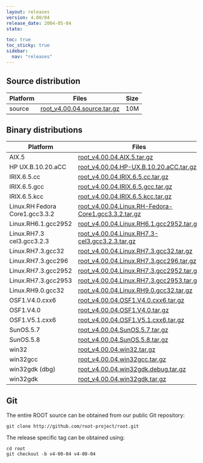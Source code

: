 ```yaml
---
layout: releases
version: 4.00/04
release_date: 2004-05-04
state:

toc: true
toc_sticky: true
sidebar:
  nav: "releases"
---
```



## Source distribution

| Platform       | Files | Size |
|-----------|-------|-----|
| source | [root_v4.00.04.source.tar.gz](https://root.cern.ch/download/root_v4.00.04.source.tar.gz) |  10M |


## Binary distributions

| Platform       | Files | Size |
|-----------|-------|-----|
| AIX.5 | [root_v4.00.04.AIX.5.tar.gz](https://root.cern.ch/download/root_v4.00.04.AIX.5.tar.gz) |  21M |
| HP UX.B.10.20.aCC | [root_v4.00.04.HP-UX.B.10.20.aCC.tar.gz](https://root.cern.ch/download/root_v4.00.04.HP-UX.B.10.20.aCC.tar.gz) |  22M |
| IRIX.6.5.cc | [root_v4.00.04.IRIX.6.5.cc.tar.gz](https://root.cern.ch/download/root_v4.00.04.IRIX.6.5.cc.tar.gz) |  21M |
| IRIX.6.5.gcc | [root_v4.00.04.IRIX.6.5.gcc.tar.gz](https://root.cern.ch/download/root_v4.00.04.IRIX.6.5.gcc.tar.gz) |  25M |
| IRIX.6.5.kcc | [root_v4.00.04.IRIX.6.5.kcc.tar.gz](https://root.cern.ch/download/root_v4.00.04.IRIX.6.5.kcc.tar.gz) |  19M |
| Linux.RH Fedora Core1.gcc3.3.2 | [root_v4.00.04.Linux.RH-Fedora-Core1.gcc3.3.2.tar.gz](https://root.cern.ch/download/root_v4.00.04.Linux.RH-Fedora-Core1.gcc3.3.2.tar.gz) |  13M |
| Linux.RH6.1.gcc2952 | [root_v4.00.04.Linux.RH6.1.gcc2952.tar.gz](https://root.cern.ch/download/root_v4.00.04.Linux.RH6.1.gcc2952.tar.gz) |  17M |
| Linux.RH7.3 cel3.gcc3.2.3 | [root_v4.00.04.Linux.RH7.3-cel3.gcc3.2.3.tar.gz](https://root.cern.ch/download/root_v4.00.04.Linux.RH7.3-cel3.gcc3.2.3.tar.gz) |  13M |
| Linux.RH7.3.gcc32 | [root_v4.00.04.Linux.RH7.3.gcc32.tar.gz](https://root.cern.ch/download/root_v4.00.04.Linux.RH7.3.gcc32.tar.gz) |  17M |
| Linux.RH7.3.gcc296 | [root_v4.00.04.Linux.RH7.3.gcc296.tar.gz](https://root.cern.ch/download/root_v4.00.04.Linux.RH7.3.gcc296.tar.gz) |  18M |
| Linux.RH7.3.gcc2952 | [root_v4.00.04.Linux.RH7.3.gcc2952.tar.gz](https://root.cern.ch/download/root_v4.00.04.Linux.RH7.3.gcc2952.tar.gz) |  18M |
| Linux.RH7.3.gcc2953 | [root_v4.00.04.Linux.RH7.3.gcc2953.tar.gz](https://root.cern.ch/download/root_v4.00.04.Linux.RH7.3.gcc2953.tar.gz) |  18M |
| Linux.RH9.0.gcc32 | [root_v4.00.04.Linux.RH9.0.gcc32.tar.gz](https://root.cern.ch/download/root_v4.00.04.Linux.RH9.0.gcc32.tar.gz) |  16M |
| OSF1.V4.0.cxx6 | [root_v4.00.04.OSF1.V4.0.cxx6.tar.gz](https://root.cern.ch/download/root_v4.00.04.OSF1.V4.0.cxx6.tar.gz) |  23M |
| OSF1.V4.0 | [root_v4.00.04.OSF1.V4.0.tar.gz](https://root.cern.ch/download/root_v4.00.04.OSF1.V4.0.tar.gz) |  22M |
| OSF1.V5.1.cxx6 | [root_v4.00.04.OSF1.V5.1.cxx6.tar.gz](https://root.cern.ch/download/root_v4.00.04.OSF1.V5.1.cxx6.tar.gz) |  19M |
| SunOS.5.7 | [root_v4.00.04.SunOS.5.7.tar.gz](https://root.cern.ch/download/root_v4.00.04.SunOS.5.7.tar.gz) |  21M |
| SunOS.5.8 | [root_v4.00.04.SunOS.5.8.tar.gz](https://root.cern.ch/download/root_v4.00.04.SunOS.5.8.tar.gz) |  19M |
| win32 | [root_v4.00.04.win32.tar.gz](https://root.cern.ch/download/root_v4.00.04.win32.tar.gz) |  17M |
| win32gcc | [root_v4.00.04.win32gcc.tar.gz](https://root.cern.ch/download/root_v4.00.04.win32gcc.tar.gz) |  21M |
| win32gdk (dbg) | [root_v4.00.04.win32gdk.debug.tar.gz](https://root.cern.ch/download/root_v4.00.04.win32gdk.debug.tar.gz) |  28M |
| win32gdk | [root_v4.00.04.win32gdk.tar.gz](https://root.cern.ch/download/root_v4.00.04.win32gdk.tar.gz) |  16M |


## Git
The entire ROOT source can be obtained from our public Git repository:

~~~
git clone http://github.com/root-project/root.git
~~~
The release specific tag can be obtained using:
~~~
cd root
git checkout -b v4-00-04 v4-00-04
~~~

